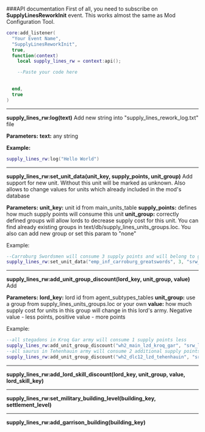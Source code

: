 ###API documentation
First of all, you need to subscribe on __SupplyLinesReworkInit__ event. This works almost the same as Mod Configuration Tool.


```lua
core:add_listener(
  "Your Event Name",
  "SupplyLinesReworkInit",
  true,
  function(context)
    local supply_lines_rw = context:api();

    --Paste your code here

  
  end,
  true
)

```


---
__supply_lines_rw:log(text)__
Add new string into "supply_lines_rework_log.txt" file

__Parameters:__
__text:__ any string 

__Example:__
```lua
supply_lines_rw:log("Hello World")
```
---
__supply_lines_rw:set_unit_data(unit_key, supply_points, unit_group)__
Add support for new unit. Without this unit will be marked as unknown. Also allows to change values for units which already included in the mod's database

__Parameters:__
__unit_key:__ unit id from main_units_table
__supply_points:__ defines how much supply points will consume this unit
__unit_group:__ correctly defined groups will allow lords to decrease supply cost for this unit. You can find already existing groups in text/db/supply_lines_units_groups.loc. You also can add new group or set this param to "none"

Example:
```lua
--Carroburg Swordsmen will consume 3 supply points and will belong to greatswords group
supply_lines_rw:set_unit_data("emp_inf_carroburg_greatswords", 3, "srw_emp_greatswords")
```
---
__supply_lines_rw:add_unit_group_discount(lord_key, unit_group, value)__
Add

__Parameters:__
__lord_key:__ lord id from agent_subtypes_tables
__unit_group:__ use a group from supply_lines_units_groups.loc or your own
__value:__ how much supply cost for units in this group will change in this lord's army. Negative value - less points, positive value - more points

Example:
```lua
--all stegadons in Kroq Gar army will consume 1 supply points less
supply_lines_rw:add_unit_group_discount("wh2_main_lzd_kroq_gar", "srw_lzd_stegadons", -1)
--all saurus in Tehenhauin army will consume 2 additional supply points per unit
supply_lines_rw:add_unit_group_discount("wh2_dlc12_lzd_tehenhauin", "srw_lzd_saurus", 2)
```

---
__supply_lines_rw:add_lord_skill_discount(lord_key, unit_group, value, lord_skill_key)__

---

__supply_lines_rw:set_military_building_level(building_key, settlement_level)__

---
__supply_lines_rw:add_garrison_building(building_key)__
